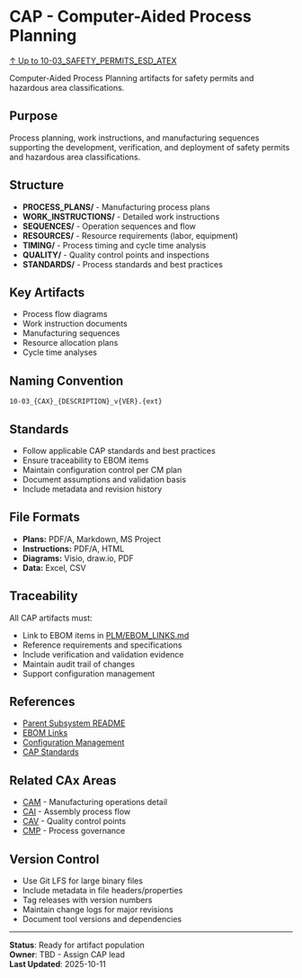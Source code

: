# CAP - Computer-Aided Process Planning

[↑ Up to 10-03_SAFETY_PERMITS_ESD_ATEX](../../../README.md)

Computer-Aided Process Planning artifacts for safety permits and hazardous area classifications.

## Purpose

Process planning, work instructions, and manufacturing sequences supporting the development, verification, and deployment of safety permits and hazardous area classifications.

## Structure

- **PROCESS_PLANS/** - Manufacturing process plans
- **WORK_INSTRUCTIONS/** - Detailed work instructions
- **SEQUENCES/** - Operation sequences and flow
- **RESOURCES/** - Resource requirements (labor, equipment)
- **TIMING/** - Process timing and cycle time analysis
- **QUALITY/** - Quality control points and inspections
- **STANDARDS/** - Process standards and best practices

## Key Artifacts

- Process flow diagrams
- Work instruction documents
- Manufacturing sequences
- Resource allocation plans
- Cycle time analyses

## Naming Convention

```
10-03_{CAX}_{DESCRIPTION}_v{VER}.{ext}
```

## Standards

- Follow applicable CAP standards and best practices
- Ensure traceability to EBOM items
- Maintain configuration control per CM plan
- Document assumptions and validation basis
- Include metadata and revision history

## File Formats

- **Plans:** PDF/A, Markdown, MS Project
- **Instructions:** PDF/A, HTML
- **Diagrams:** Visio, draw.io, PDF
- **Data:** Excel, CSV

## Traceability

All CAP artifacts must:
- Link to EBOM items in [PLM/EBOM_LINKS.md](../EBOM_LINKS.md)
- Reference requirements and specifications
- Include verification and validation evidence
- Maintain audit trail of changes
- Support configuration management

## References

- [Parent Subsystem README](../../../README.md)
- [EBOM Links](../EBOM_LINKS.md)
- [Configuration Management](../../../../../../../../../../../../../00-PROGRAM/CONFIG_MGMT/)
- [CAP Standards](../../../../../../../../../../../../../00-PROGRAM/STANDARDS/CAP/)

## Related CAx Areas

- [CAM](../CAM/) - Manufacturing operations detail
- [CAI](../CAI/) - Assembly process flow
- [CAV](../CAV/) - Quality control points
- [CMP](../CMP/) - Process governance

## Version Control

- Use Git LFS for large binary files
- Include metadata in file headers/properties
- Tag releases with version numbers
- Maintain change logs for major revisions
- Document tool versions and dependencies

---

**Status**: Ready for artifact population  
**Owner**: TBD - Assign CAP lead  
**Last Updated**: 2025-10-11

